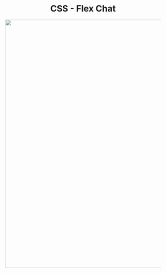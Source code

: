 <h1 align="center">
   CSS - Flex Chat
</h1>

<p align="center">
  <img src="https://github.com/ozkannbuyuk/css-exercises/assets/111967202/37c518a9-c446-4f5f-8746-9a5c4334709a" width="800" />
</p>
